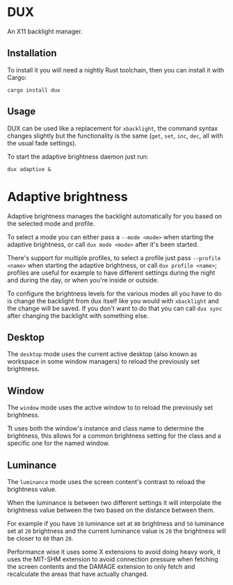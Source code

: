 DUX
===
An X11 backlight manager.

Installation
------------
To install it you will need a nightly Rust toolchain, then you can install it
with Cargo:

```shell
cargo install dux
```

Usage
-----
DUX can be used like a replacement for `xbacklight`, the command syntax changes
slightly but the functionality is the same (`get`, `set`, `inc`, `dec`, all
with the usual fade settings).

To start the adaptive brightness daemon just run:

```
dux adaptive &
```

Adaptive brightness
===================
Adaptive brightness manages the backlight automatically for you based on the
selected mode and profile.

To select a mode you can either pass a `--mode <mode>` when starting the
adaptive brightness, or call `dux mode <mode>` after it's been started.

There's support for multiple profiles, to select a profile just pass `--profile
<name>` when starting the adaptive brightness, or call `dux profile <name>`;
profiles are useful for example to have different settings during the night and
during the day, or when you're inside or outside.

To configure the brightness levels for the various modes all you have to do is
change the backlight from dux itself like you would with `xbacklight` and the
change will be saved. If you don't want to do that you can call `dux sync`
after changing the backlight with something else.

Desktop
-------
The `desktop` mode uses the current active desktop (also known as workspace in
some window managers) to reload the previously set brightness.

Window
------
The `window` mode uses the active window to to reload the previously set
brightness.

Tt uses both the window's instance and class name to determine the brightness,
this allows for a common brightness setting for the class and a specific one
for the named window.

Luminance
---------
The `luminance` mode uses the screen content's contrast to reload the
brightness value.

When the luminance is between two different settings it will interpolate the
brightness value between the two based on the distance between them.

For example if you have `10` luminance set at `80` brightness and `50`
luminance set at `20` brightness and the current luminance value is `20` the
brightness will be closer to `80` than `20`.

Performance wise it uses some X extensions to avoid doing heavy work, it uses
the MIT-SHM extension to avoid connection pressure when fetching the screen
contents and the DAMAGE extension to only fetch and recalculate the areas that
have actually changed.
